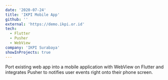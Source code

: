 ```yaml
---
date: '2020-07-24'
title: 'IKPI Mobile App'
github: ''
external: 'https://demo.ikpi.or.id'
tech:
  - Flutter
  - Pusher
  - WebView
company: 'IKPI Surabaya'
showInProjects: true
---
```


Port existing web app into a mobile application with WebView on Flutter and integrates Pusher to notifies user events right onto their phone screen.

